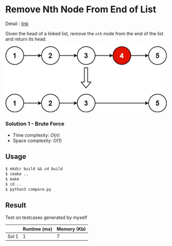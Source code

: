 # Remove Nth Node From End of List
Detail : [link](https://leetcode.com/problems/remove-nth-node-from-end-of-list/)

Given the head of a linked list, remove the `nth` node from the end of the list and return its head.

![remove_ex1](./remove_ex1.jpg)

### Solution 1 - Brute Force
* Time complexity: $O(n)$
* Space complexity: $O(1)$

## Usage
```shell
$ mkdir build && cd build
$ cmake ..
$ make
$ cd ..
$ python3 compare.py
```

## Result
Test on testcases generated by myself

|       |Runtime (ms) | Memory (Kb) |
|-------|-------------|-------------|
| Sol 1 | 1           | 7           |